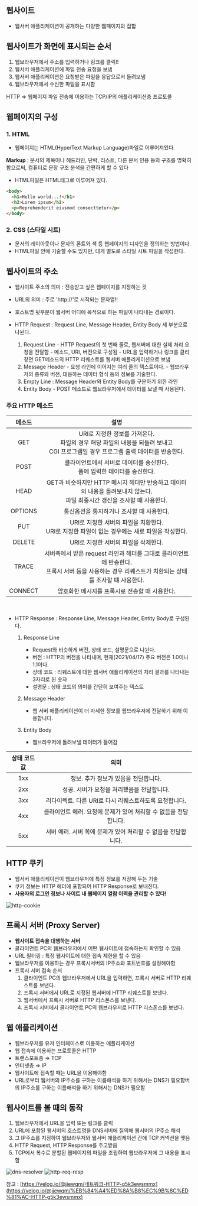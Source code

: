 ## 웹사이트

- 웹서버 애플리케이션이 공개하는 다양한 웹페이지의 집합

## 웹사이트가 화면에 표시되는 순서

1. 웹브라우저에서 주소를 입력하거나 링크를 클릭!!
2. 웹서버 애플리케이션에 파일 전송 요청을 보냄
3. 웹서버 애플리케이션은 요청받은 파일을 응답으로서 돌려보냄
4. 웹브라우저에서 수신한 파일을 표시함

HTTP ⇒ 웹페이지 파일 전송에 이용하는 TCP/IP의 애플리케이션층 프로토콜

## 웹페이지의 구성

### 1. HTML

- 웹페이지는 HTML(HyperText Markup Language)파일로 이루어져있다.

**Markup** : 문서의 제목이나 헤드라인, 단락, 리스트, 다른 문서 인용 등의 구조를 명확히 함으로써, 컴퓨터로 문장 구조 분석을 간편하게 할 수 있다

- HTML파일은 HTML태그로 이루어져 있다.
```html
<body>
  <h1>Hello world...!</h1>
  <h2>Lorem ipsum</h2>
  <p>Reprehenderit eiusmod consecttetur</p>
</body>
```

### 2. CSS (스타일 시트)

- 문서의 레이아웃이나 문자의 폰트와 색 등 웹페이지의 디자인을 정의하는 방법이다.
- HTML파일 안에 기술할 수도 있지만, 대개 별도로 스타일 시트 파일을 작성한다.

## 웹사이트의 주소

- 웹사이트 주소의 의미 : 전송받고 싶은 웹페이지를 지정하는 것
- URL의 의미 : 주로 'http://'로 시작되는 문자열!!

- 호스트명 뒷부분이 웹서버 어디에 목적으로 하는 파일이 나타내는 경로이다.  

- HTTP Request : Request Line, Message Header, Entity Body 세 부분으로 나뉜다.
    1. Request Line
      - HTTP Request의 첫 번째 줄로, 웹서버에 대한 실제 처리 요청을 전달함
      - 메소드, URI, 버전으로 구성됨
      - URL을 입력하거나 링크를 클리갛면 GET메소드의 HTTP 리퀘스트를 웹서버 애플리케이션으로 보냄
    2. Message Header
      - 요청 라인에 이어지는 여러 줄의 텍스트이다.
      - 웹브라우저의 종류와 버전, 대응하는 데이터 형식 등의 정보를 기술한다.
    3. Empty Line : Message Header와 Entity Body를 구분하기 위한 라인
    4. Entity Body
      - POST 메소드로 웹브라우저에서 데이터를 보낼 때 사용된다.

### 주요 HTTP 메소드  
|메소드|설명|
|:---:|:---:|
|GET|URI로 지정한 정보를 가져온다.<br>파일의 경우 해당 파일의 내용을 되돌려 보내고<br>CGI 프로그램일 경우 프로그램 출력 데이터를 반송한다.|
|POST|클라이언트에서 서버로 데이터를 송신한다.<br>폼에 입력한 데이터를 송신한다.|
|HEAD|GET과 비슷하지만 HTTP 메시지 헤더만 반송하고 데이터의 내용을 돌려보내지 않는다.<br>파일 최종시간 갱신을 조사할 때 사용한다.|
|OPTIONS|통신옵션을 통지하거나 조사할 때 사용한다.|
|PUT|URI로 지정한 서버의 파일을 치환한다.<br>URI로 지정한 파일이 없는 경우에는 새로 파일을 작성한다.|
|DELETE|URI로 지정한 서버의 파일을 삭제한다.|
|TRACE|서버측에서 받은 request 라인과 헤더를 그대로 클라이언트에 반송한다.<br>프록시 서버 등을 사용하는 경우 리퀘스트가 치환되는 상태를 조사할 떄 사용한다.|
|CONNECT|암호화한 메시지를 프록시로 전송할 때 사용한다.|

<br>

- HTTP Response : Response Line, Message Header, Entity Body로 구성된다.
    1. Response Line
        - Request와 비슷하게 버전, 상태 코드, 설명문으로 나뉜다.
        - 버전 : HTTP의 버전을 나타내며, 현재(2021/04/17) 주요 버전은 1.0이나 1.1이다.
        - 상태 코드 : 리퀘스트에 대한 웹서버 애플리케이션의 처리 결과를 나타내는 3자리로 된 숫자
        - 설명문 : 상태 코드의 의미를 간단히 보여주는 텍스트

    2. Message Header
        - 웹 서버 애플리케이션이 더 자세한 정보를 웹브라우저에 전달하기 위해 이용합니다.
    3. Entity Body
        - 웹브라우저에 돌려보낼 데이터가 들어감

|상태 코드 값|의미|
|:---:|:---:
|1xx|정보. 추가 정보가 있음을 전달합니다.|
|2xx|성공. 서버가 요청을 처리했음을 전달합니다.|
|3xx|리다이렉트. 다른 URI로 다시 리퀘스트하도록 요청합니다.|
|4xx|클라이언트 에러. 요청에 문제가 있어 처리할 수 없음을 전달합니다.|
|5xx|서버 에러. 서버 쪽에 문제가 있어 처리할 수 없음을 전달합니다.|


## HTTP 쿠키

- 웹서버 애플리케이션이 웹브라우저에 특정 정보를 저장해 두는 기술
- 쿠키 정보는 HTTP 헤더에 포함되어 HTTP Response로 보내진다.
- **사용자의 로그인 정보나 사이트 내 웹페이지 열람 이력을 관리할 수 있다!**

![http-cookie](/images/TIL/CS-Network/http-cookie.png)

## 프록시 서버 (Proxy Server)

- **웹사이트 접속을 대행하는 서버**
- 클라이언트 PC의 웹브라우저에서 어떤 웹사이트에 접속하는지 확인할 수 있음
- URL 필터링 : 특정 웹사이트에 대한 접속 제한을 할 수 있음
- 웹브라우저를 이용하는 경우 프록시서버의 IP주소와 포트번호를 설정해야함
- 프록시 서버 접속 순서
    1. 클라이언트 PC의 웹브라우저에서 URL을 입력하면, 프록시 서버로 HTTP 리퀘스트를 보낸다.
    2. 프록시 서버에서 URL로 지정된 웹서버에 HTTP 리퀘스트를 보낸다.
    3. 웹서버에서 프록시 서버로 HTTP 리스폰스를 보낸다.
    4. 프록시 서버에서 클라이언트 PC의 웹브라우저로 HTTP 리스폰스를 보낸다.

## 웹 애플리케이션

- 웹브라우저를 유저 인터페이스로 이용하는 애플리케이션
- 웹 접속에 이용하는 프로토콜은 HTTP
- 트랜스포트층 ⇒ TCP
- 인터넷층 ⇒ IP
- 웹사이트에 접속할 때는 URL을 이용해야함
- URL로부터 웹서버의 IP주소를 구하는 이름해석을 하기 위해서는 DNS가 필요함버의 IP주소를 구하는 이름해석을 하기 위해서는 DNS가 필요함

## 웹사이트를 볼 때의 동작

1. 웹브라우저에서 URL을 입력 또는 링크를 클릭
2. URL에 포함된 웹서버의 호스트명을 DNS서버에 질의해 웹서버의 IP주소 해석
3. 그 IP주소를 지정하여 웹브라우저와 웹서버 애플리케이션 간에 TCP 커넥션을 맺음
4. HTTP Request, HTTP Response를 주고받음
5. TCP에서 복수로 분할된 웹페이지의 파일을 조립하여 웹브라우저에 그 내용을 표시함

![dns-resolver](/images/TIL/CS-Network/dns-resolver.jpg)
![http-req-resp](/images/TIL/CS-Network/http-req-resp.jpg)

참고 : [https://velog.io/@jjewqm/네트워크-HTTP-g5k3ewsmmx](https://velog.io/@jjewqm/%EB%84%A4%ED%8A%B8%EC%9B%8C%ED%81%AC-HTTP-g5k3ewsmmx)